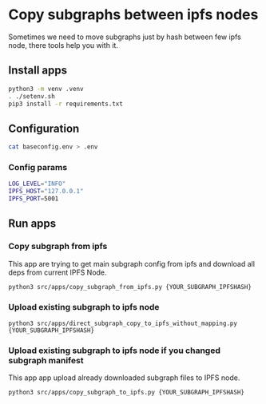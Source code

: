 # Copy subgraphs between ipfs nodes

Sometimes we need to move subgraphs just by hash between few ipfs node, there tools help you with it.

## Install apps

```bash
python3 -m venv .venv 
. ./setenv.sh
pip3 install -r requirements.txt
```

## Configuration

```bash
cat baseconfig.env > .env
```

### Config params

```bash
LOG_LEVEL="INFO"
IPFS_HOST="127.0.0.1"
IPFS_PORT=5001
```

## Run apps

### Copy subgraph from ipfs

This app are trying to get main subgraph config from ipfs and download all deps from current IPFS Node.

```shell
python3 src/apps/copy_subgraph_from_ipfs.py {YOUR_SUBGRAPH_IPFSHASH}
```

### Upload existing subgraph to ipfs node

```shell
python3 src/apps/direct_subgraph_copy_to_ipfs_without_mapping.py {YOUR_SUBGRAPH_IPFSHASH}
```

### Upload existing subgraph to ipfs node if you changed subgraph manifest

This app app upload already downloaded subgraph files to IPFS node.

```shell
python3 src/apps/copy_subgraph_to_ipfs.py {YOUR_SUBGRAPH_IPFSHASH}
```
